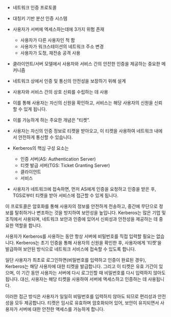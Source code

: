 
- 네트워크 인증 프로토콜
- 대칭키 기반 분산 인증 시스템
- 사용자가 서버에 엑세스하는데에 3가지 위험 존재
	- 사용자가 다른 사용자인 척 함
	- 사용자가 워크스테이션의 네트워크 주소 변경
	- 사용자가 도청, 재전송 공격 사용
- 클라이언트/서버 모델에서 사용자와 서비스 간의 안전한 인증을 제공하는 중요한 메커니즘
- 네트워크 상에서 인증 및 통신의 안전성을 보장하기 위해 설계

- 사용자와 서비스 간의 상호 신뢰를 수립하는 데 사용
- 이를 통해 사용자는 자신의 신원을 확인하고, 서비스는 해당 사용자의 신원을 신뢰할 수 있게 됩니다. 
- 이를 가능하게 하는 주요한 개념은 "티켓”. 
- 사용자는 자신의 인증 정보로 티켓을 받아오고, 이 티켓을 사용하여 네트워크 내에서 안전하게 통신할 수 있습니다.

- Kerberos의 핵심 구성 요소는 
	- 인증 서버(AS: Authentication Server)
	- 티켓 발급 서버(TGS: Ticket Granting Server)
	- 클라이언트 
	- 서비스 
- 사용자가 네트워크에 접속하면, 먼저 AS에게 인증을 요청하고 인증을 받은 후, TGS로부터 티켓을 받아 서비스에 접근할 수 있게 됩니다.

이 프로토콜은 암호화를 통해 사용자의 정보를 안전하게 전송하고, 중간에 무단으로 정보를 탈취하거나 변조하는 것을 방지하여 보안성을 높입니다. Kerberos는 많은 기업 및 조직에서 사용되며, 네트워크 보안과 인증에 있어서 신뢰성과 안전성을 제공하는 데 중요한 역할을 합니다.

사용자가 Kerberos를 사용하는 동안 항상 서버에 비밀번호를 직접 입력할 필요는 없습니다. Kerberos는 초기 인증을 통해 사용자의 신원을 확인한 후, 사용자에게 '티켓'을 발급하여 보안된 방식으로 네트워크 서비스에 접속할 수 있도록 합니다.

일단 사용자가 최초로 로그인하면(비밀번호를 입력하고 인증이 완료된 경우), Kerberos는 해당 사용자에 대한 티켓을 발급합니다. 그리고 이 티켓은 유효 기간이 있으며, 이 기간 동안 사용자는 서버에 다시 로그인할 때 비밀번호를 다시 입력하지 않아도 됩니다. 대신, 사용자는 해당 티켓을 사용하여 서버에 액세스하고 인증하는 데 사용됩니다.

이러한 접근 방식은 사용자가 일일히 비밀번호를 입력하지 않아도 되므로 편리성과 안전성을 모두 제공합니다. 티켓은 임시로 유효하며 암호화되어 있어, 보안이 유지되면서 사용자가 서버에 대한 안전한 액세스를 가능하게 합니다.